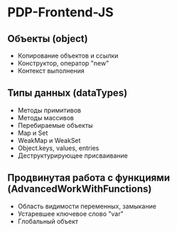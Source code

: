 # PDP-Frontend-JS

## Объекты (object)

- Копирование объектов и ссылки
- Конструктор, оператор "new"
- Контекст выполнения

## Типы данных (dataTypes)

- Методы примитивов
- Методы массивов
- Перебираемые объекты
- Map и Set
- WeakMap и WeakSet
- Object.keys, values, entries
- Деструктурирующее присваивание

## Продвинутая работа с функциями (AdvancedWorkWithFunctions)

- Область видимости переменных, замыкание
- Устаревшее ключевое слово "var"
- Глобальный объект